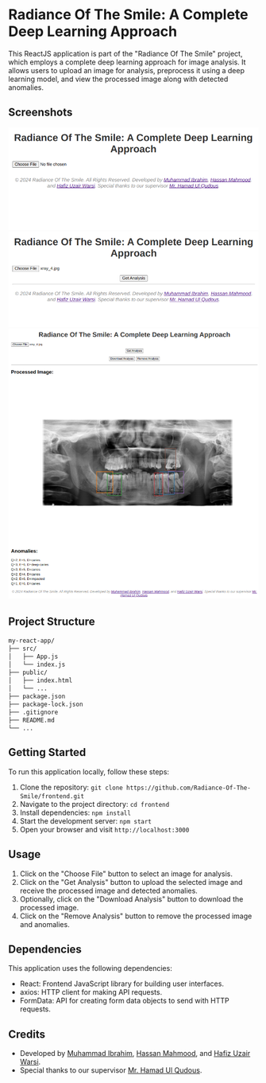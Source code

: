 # Radiance Of The Smile: A Complete Deep Learning Approach

This ReactJS application is part of the "Radiance Of The Smile" project, which employs a complete deep learning approach for image analysis. It allows users to upload an image for analysis, preprocess it using a deep learning model, and view the processed image along with detected anomalies.

## Screenshots
<p align="center">
  <img src="screenshots/1.png" alt="Start">
  <img src="screenshots/2.png" alt="After Uploading Image">
  <img src="screenshots/3.png" alt="After Getting Analysis">
</p>

## Project Structure

```
my-react-app/
├── src/
│   ├── App.js
│   └── index.js
├── public/
│   ├── index.html
│   └── ...
├── package.json
├── package-lock.json
├── .gitignore
├── README.md
└── ...
```

## Getting Started

To run this application locally, follow these steps:

1. Clone the repository: `git clone https://github.com/Radiance-Of-The-Smile/frontend.git`
2. Navigate to the project directory: `cd frontend`
3. Install dependencies: `npm install`
4. Start the development server: `npm start`
5. Open your browser and visit `http://localhost:3000`

## Usage

1. Click on the "Choose File" button to select an image for analysis.
2. Click on the "Get Analysis" button to upload the selected image and receive the processed image and detected anomalies.
3. Optionally, click on the "Download Analysis" button to download the processed image.
4. Click on the "Remove Analysis" button to remove the processed image and anomalies.

## Dependencies

This application uses the following dependencies:

- React: Frontend JavaScript library for building user interfaces.
- axios: HTTP client for making API requests.
- FormData: API for creating form data objects to send with HTTP requests.

## Credits

- Developed by [Muhammad Ibrahim](https://github.com/ibbee), [Hassan Mahmood](https://github.com/hassan-arif), and [Hafiz Uzair Warsi](https://github.com/HafizUzair14).
- Special thanks to our supervisor [Mr. Hamad Ul Qudous](#).
